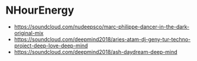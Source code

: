 # NHourEnergy
* https://soundcloud.com/nudeepsco/marc-philippe-dancer-in-the-dark-original-mix
* https://soundcloud.com/deepmind2018/aries-atam-dj-geny-tur-techno-project-deep-love-deep-mind
* https://soundcloud.com/deepmind2018/ash-daydream-deep-mind
